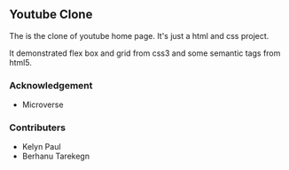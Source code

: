## Youtube Clone

The is the clone of youtube home page. It's just a html and css project. 

It demonstrated flex box and grid from css3 and some semantic tags from html5.

### Acknowledgement 
- Microverse

### Contributers
- Kelyn Paul
- Berhanu Tarekegn

